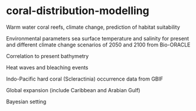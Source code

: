 # coral-distribution-modelling
Warm water coral reefs, climate change, prediction of habitat suitability

Environmental parameters sea surface temperature and salinity for present and different climate change scenarios of 2050 and 2100 from Bio-ORACLE

Correlation to present bathymetry

Heat waves and bleaching events

Indo-Pacific hard coral (Scleractinia) occurrence data from GBIF

Global expansion (include Caribbean and Arabian Gulf)

Bayesian setting
